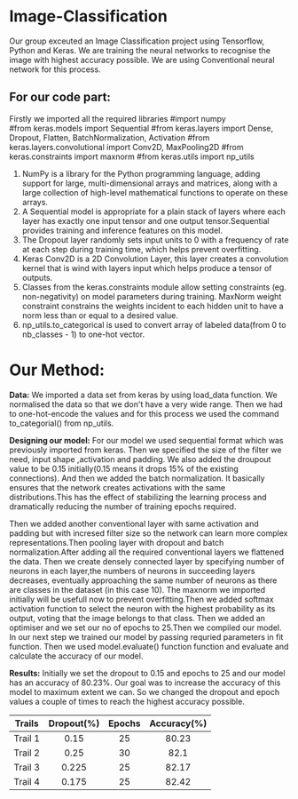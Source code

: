 # Image-Classification
Our group exceuted an Image Classification project using Tensorflow, Python and Keras.
We are training the neural networks to recognise the image with highest accuracy possible. We are using Conventional neural network for this process.

## For our code part:
Firstly we imported all the required libraries
#import numpy                                                                     
#from keras.models import Sequential
#from keras.layers import Dense, Dropout, Flatten, BatchNormalization, Activation
#from keras.layers.convolutional import Conv2D, MaxPooling2D
#from keras.constraints import maxnorm
#from keras.utils import np_utils

1. NumPy is a library for the Python programming language, adding support for large, multi-dimensional arrays and matrices, along with a large collection of high-level mathematical functions to operate on these arrays.
2. A Sequential model is appropriate for a plain stack of layers where each layer has exactly one input tensor and one output tensor.Sequential provides training and inference features on this model.
3. The Dropout layer randomly sets input units to 0 with a frequency of rate at each step during training time, which helps prevent overfitting.
4. Keras Conv2D is a 2D Convolution Layer, this layer creates a convolution kernel that is wind with layers input which helps produce a tensor of outputs.
5. Classes from the keras.constraints module allow setting constraints (eg. non-negativity) on model parameters during training. MaxNorm weight constraint constrains the weights incident to each hidden unit to have a norm less than or equal to a desired value.
6. np_utils.to_categorical is used to convert array of labeled data(from 0 to nb_classes - 1) to one-hot vector.


# Our Method:
**Data:** We imported a data set from keras by using load_data function. We normalised the data so that we don't have a very wide range. Then we had to one-hot-encode the values and for this process we used the command to_categorial() from np_utils.

**Designing our model:** For our model we used sequential format which was previously imported from keras. Then we specified the size of the filter we need, input shape ,activation and padding. We also added the droupout value to be 0.15 initially(0.15 means it drops 15% of the existing connections). And then we added the batch normalization. It basically ensures that the network creates activations with the same distributions.This has the effect of stabilizing the learning process and dramatically reducing the number of training epochs required.

Then we added another conventional layer with same activation and padding but with incresed filter size so the network can learn more complex representations.Then pooling layer with dropout and batch normalization.After adding all the required conventional layers we flattened the data. Then we create densely connected layer by specifying number of neurons in each layer,the numbers of neurons in succeeding layers decreases, eventually approaching the same number of neurons as there are classes in the dataset (in this case 10). The maxnorm we imported initially will be usefull now to prevent overfitting.Then we added softmax activation function to select the neuron with the highest probability as its output, voting that the image belongs to that class. Then we added an optimiser and we set our no of epochs to 25.Then we compiled our model. In our next step we trained our model by passing requried parameters in fit function. Then we used model.evaluate() function function and evaluate and calculate the accuracy of our model. 

**Results:** 
Initially we set the dropout to 0.15 and epochs to 25 and our model has an accuracy of 80.23%. Our goal was to increase the accuracy of this model to maximum extent we can. So we changed the dropout and epoch values a couple of times to reach the highest accuracy possible.

**Trails**|**Dropout(%)**|**Epochs**|**Accuracy(%)**
:-----:|:-----:|:-----:|:-----:
Trail 1|0.15|25|80.23
Trail 2|0.25|30|82.1
Trail 3|0.225|25|82.17
Trail 4|0.175|25|82.42








